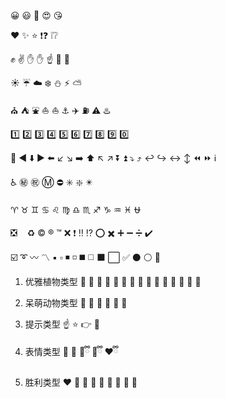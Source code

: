 😀 😃 🥰 😍 😘 

❤️ ✨ ⭐ ❗❓ ❕❔ 

✊ ✌️ ✋ ✋ ☝️ 👏 🤝 

☀️ ☔ ☁️ ❄️ ⛄ ⚡ ⛅

⛪ ⛺ ⛲ ⛵ ⛵ ⚓ ✈️ ⛽ ⚠️ ♨️

1️⃣ 2️⃣ 3️⃣ 4️⃣ 5️⃣ 6️⃣ 7️⃣ 8️⃣ 9️⃣ 0️⃣

️⃣ ◀️ ⬇️ ▶️ ⬅️ ↙️ ↘️ ➡️ ⬆️ ↖️ ↗️
⏬ ⏫ ⤵️ ⤴️ ↩️ ↪️ ↔️ ↕️ ⏪ ⏩ ℹ️ ️ ️ ️

♿ ㊙️ ㊗️ Ⓜ️ ⛔ ✳️ ❇️ ✴️

♈ ♉ ♊ ♋ ♌ ♍ ♎ ♏ ♐ ♑ ♒ ♓ ⛎ 

❎ ️ ️ ️ ♻️ ©️ ®️ ™️ ❌ ❗ ‼️ ⁉️ ⭕ ✖️ ➕ ➖ ➗ ✔️ 

☑️ ➰ 〰️ 〽️ ▪️ ▫️ ◾ ◽ ◼️ ◻️ ⬛ ⬜ ✅ ⚫ ⚪ 🎵

1. 优雅植物类型
🌿 🍃 🌾 🌴 🌲 🥝 🥑 🍇 🍒 🍐 🌼 🍁 🥭 🌸 🍄

1. 呆萌动物类型
🐋 🐬 🐶 🐳 🐰 🦀

1. 提示类型
☝️ ⭐ 👉 👀

1. 表情类型
🌚 🌝 🧡ྀི 💛ྀི ❤️ྀི

1. 胜利类型
❤️ 🌈 💯 🐾 🍭 🥂 🎼 🏀 👏
